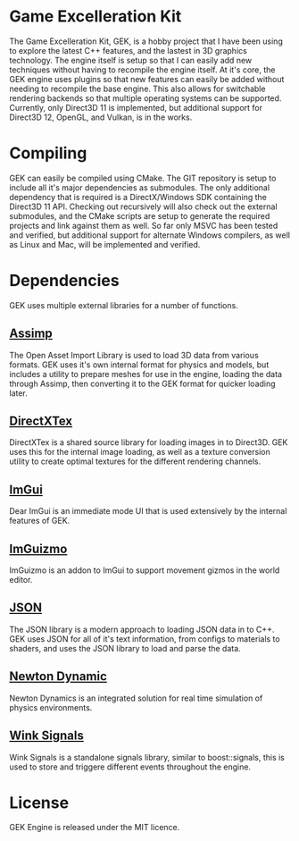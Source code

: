 # Game Excelleration Kit

The Game Excelleration Kit, GEK, is a hobby project that I have been using to explore the latest C++ features, and the lastest in 3D graphics technology.  The engine itself is setup so that I can easily add new techniques without having to recompile the engine itself.  At it's core, the GEK engine uses plugins so that new features can easily be added without needing to recompile the base engine.  This also allows for switchable rendering backends so that multiple operating systems can be supported.  Currently, only Direct3D 11 is implemented, but additional support for Direct3D 12, OpenGL, and Vulkan, is in the works.

# Compiling

GEK can easily be compiled using CMake.  The GIT repository is setup to include all it's major dependencies as submodules.  The only additional dependency that is required is a DirectX/Windows SDK containing the Direct3D 11 API.  Checking out recursively will also check out the external submodules, and the CMake scripts are setup to generate the required projects and link against them as well.  So far only MSVC has been tested and verified, but additional support for alternate Windows compilers, as well as Linux and Mac, will be implemented and verified.

# Dependencies

GEK uses multiple external libraries for a number of functions.

## [Assimp](https://github.com/assimp/assimp)

The Open Asset Import Library is used to load 3D data from various formats.  GEK uses it's own internal format for physics and models, but includes a utility to prepare meshes for use in the engine, loading the data through Assimp, then converting it to the GEK format for quicker loading later.

## [DirectXTex](https://github.com/microsoft/DirectXTex)

DirectXTex is a shared source library for loading images in to Direct3D.  GEK uses this for the internal image loading, as well as a texture conversion utility to create optimal textures for the different rendering channels.

## [ImGui](https://github.com/ocornut/imgui)

Dear ImGui is an immediate mode UI that is used extensively by the internal features of GEK.

## [ImGuizmo](https://github.com/CedricGuillemet/ImGuizmo)

ImGuizmo is an addon to ImGui to support movement gizmos in the world editor.

## [JSON](https://github.com/nlohmann/json)

The JSON library is a modern approach to loading JSON data in to C++.  GEK uses JSON for all of it's text information, from configs to materials to shaders, and uses the JSON library to load and parse the data.

## [Newton Dynamic](https://github.com/MADEAPPS/newton-dynamics)

Newton Dynamics is an integrated solution for real time simulation of physics environments.

## [Wink Signals](https://github.com/miguelmartin75/Wink-Signals)

Wink Signals is a standalone signals library, similar to boost::signals, this is used to store and triggere different events throughout the engine.

# License

GEK Engine is released under the MIT licence.
